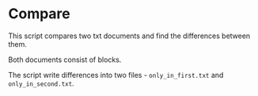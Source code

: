 # Compare

This script compares two txt documents and find the differences between them.

Both documents consist of blocks.

The script write differences into two files - `only_in_first.txt` and `only_in_second.txt`.